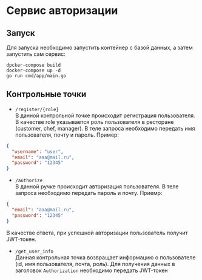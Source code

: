 # Сервис авторизации

## Запуск
Для запуска необходимо запустить контейнер с базой данных, а затем запустить сам сервис:  
```
dpcker-compose build
docker-compose up -d
go run cmd/app/main.go
```

## Контрольные точки
- `/register/{role}`  
В данной контрольной точке происходит регистрация пользователя. В качестве role указывается роль пользователя в
ресторане (customer, chef, manager).
В теле запроса необходимо передать имя пользователя, почту и пароль. Пример:
```json
{
  "username": "user",
  "email": "aaa@mail.ru",
  "password": "12345"
}
```
- `/authorize`  
В данной ручке происходит авторизация пользователя. В теле запроса необходимо передать пароль и почту. Приемр:  
```json
{
  "email": "aaa@mail.ru",
  "password": "12345"
}
```  
В качестве ответа, при успешной авторизации пользователь получит JWT-токен.
- `/get_user_info`  
Данная контрольная точка возвращает информацию о пользователе (id, имя пользователя, почта, роль). Для получения данных
в заголовок `Authorization` необходимо передать JWT-токен